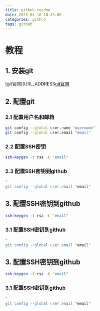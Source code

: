 ```yaml
---
title: github.readme
date: 2025-04-18 18:33:00 
categories: github
tags: github
---
```


# 教程

## 1. 安装git

[git官网](URL_ADDRESS[git官网](https://git-scm.com/downloads)

## 2. 配置git
### 2.1 配置用户名和邮箱

```bash
git config --global user.name "username"
git config --global user.email "email"
```

### 2.2 配置SSH密钥

```bash
ssh-keygen -t rsa -C "email"
```

### 2.3 配置SSH密钥到github

```bash
"
git config --global user.email "email"
```
## 3. 配置SSH密钥到github

```bash
ssh-keygen -t rsa -C "email"
```

### 3.1 配置SSH密钥到github

```bash
"
git config --global user.email "email"
```
## 3. 配置SSH密钥到github

```bash
ssh-keygen -t rsa -C "email"
```

### 3.1 配置SSH密钥到github

```bash
"
git config --global user.email "email"
```


